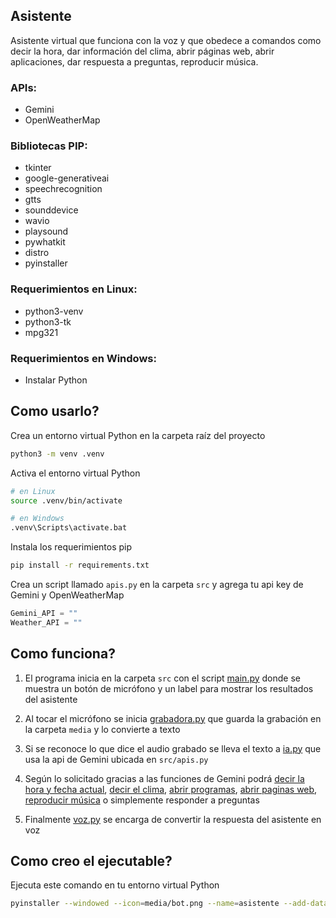 ## Asistente
Asistente virtual que funciona con la voz y que obedece a comandos
como decir la hora, dar información del clima, abrir páginas web,
abrir aplicaciones, dar respuesta a preguntas, reproducir música.

### APIs:
- Gemini
- OpenWeatherMap

### Bibliotecas PIP:
- tkinter
- google-generativeai
- speechrecognition
- gtts
- sounddevice
- wavio
- playsound
- pywhatkit
- distro
- pyinstaller

### Requerimientos en Linux:
- python3-venv
- python3-tk
- mpg321

### Requerimientos en Windows:
- Instalar Python

## Como usarlo?
Crea un entorno virtual Python en la carpeta raíz del proyecto
```bash
python3 -m venv .venv
```
Activa el entorno virtual Python
```bash
# en Linux
source .venv/bin/activate
```
```bash
# en Windows
.venv\Scripts\activate.bat
```
Instala los requerimientos pip
```bash
pip install -r requirements.txt
```
Crea un script llamado ```apis.py``` en la carpeta ```src``` y agrega tu api key de Gemini y OpenWeatherMap
```python
Gemini_API = ""
Weather_API = ""
```

## Como funciona?
1. El programa inicia en la carpeta ```src``` con el script [main.py](src/main.py) donde se muestra un botón de micrófono y un label para mostrar los resultados del asistente

2. Al tocar el micrófono se inicia [grabadora.py](src/grabadora.py) que guarda la grabación en la carpeta ```media``` y lo convierte a texto

3. Si se reconoce lo que dice el audio grabado se lleva el texto a [ia.py](src/ia.py) que usa la api de Gemini ubicada en ```src/apis.py```

4. Según lo solicitado gracias a las funciones de Gemini podrá [decir la hora y fecha actual](src/tiempo.py), [decir el clima](src/clima.py), [abrir programas](src/programas.py), [abrir paginas web](src/web.py), [reproducir música](src/musica.py) o simplemente responder a preguntas

5. Finalmente [voz.py](src/voz.py) se encarga de convertir la respuesta del asistente en voz

## Como creo el ejecutable?
Ejecuta este comando en tu entorno virtual Python
```bash
pyinstaller --windowed --icon=media/bot.png --name=asistente --add-data=media/bot.png:media --add-data=media/microfono.png:media --add-data=media/run.mp3:media --add-data=media/stop.mp3:media src/main.py
```
